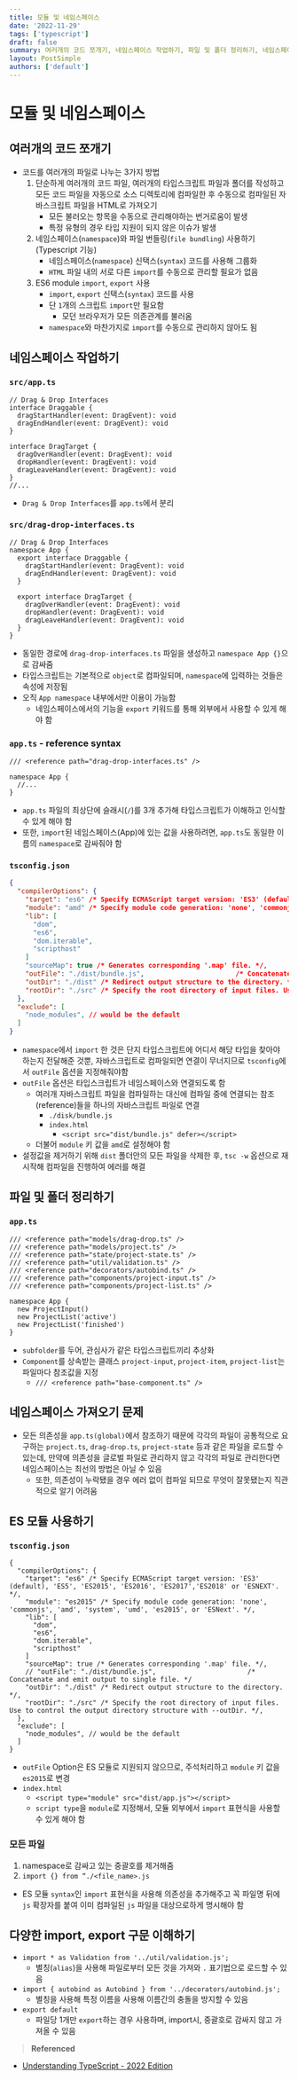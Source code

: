 ```yaml
---
title: 모듈 및 네임스페이스
date: '2022-11-29'
tags: ['typescript']
draft: false
summary: 여러개의 코드 쪼개기, 네임스페이스 작업하기, 파일 및 폴더 정리하기, 네임스페이스 가져오기 문제, ES 모듈 사용하기, 다양한 import, export 구문 이해하기
layout: PostSimple
authors: ['default']
---
```


# 모듈 및 네임스페이스

## 여러개의 코드 쪼개기

- 코드를 여러개의 파일로 나누는 3가지 방법
  1. 단순하게 여러개의 코드 파일, 여러개의 타입스크립트 파일과 폴더를 작성하고 모든 코드 파일을 자동으로 소스 디렉토리에 컴파일한 후 수동으로 컴파일된 자바스크립트 파일을 HTML로 가져오기
     - 모든 불러오는 항목을 수동으로 관리해야하는 번거로움이 발생
     - 특정 유형의 경우 타입 지원이 되지 않은 이슈가 발생
  2. 네임스페이스(`namespace`)와 파일 번들링(`file bundling`) 사용하기(Typescript 기능)
     - 네임스페이스(`namespace`) 신택스(`syntax`) 코드를 사용해 그룹화
     - `HTML` 파일 내의 서로 다른 `import`를 수동으로 관리할 필요가 없음
  3. ES6 module `import`, `export` 사용
     - `import`, `export` 신택스(`syntax`) 코드를 사용
     - 단 `1`개의 스크립트 `import`만 필요함
       - 모던 브라우저가 모든 의존관계를 불러옴
     - `namespace`와 마찬가지로 `import`를 수동으로 관리하지 않아도 됨

## 네임스페이스 작업하기

### `src/app.ts`

```tsx
// Drag & Drop Interfaces
interface Draggable {
  dragStartHandler(event: DragEvent): void
  dragEndHandler(event: DragEvent): void
}

interface DragTarget {
  dragOverHandler(event: DragEvent): void
  dropHandler(event: DragEvent): void
  dragLeaveHandler(event: DragEvent): void
}
//...
```

- `Drag & Drop Interfaces`를 `app.ts`에서 분리

### `src/drag-drop-interfaces.ts`

```tsx
// Drag & Drop Interfaces
namespace App {
  export interface Draggable {
    dragStartHandler(event: DragEvent): void
    dragEndHandler(event: DragEvent): void
  }

  export interface DragTarget {
    dragOverHandler(event: DragEvent): void
    dropHandler(event: DragEvent): void
    dragLeaveHandler(event: DragEvent): void
  }
}
```

- 동일한 경로에 `drag-drop-interfaces.ts` 파일을 생성하고 `namespace App {}`으로 감싸줌
- 타입스크립트는 기본적으로 `object`로 컴파일되며, `namespace`에 입력하는 것들은 속성에 저장됨
- 오직 `App namespace` 내부에서만 이용이 가능함
  - 네임스페이스에서의 기능을 `export` 키워드를 통해 외부에서 사용할 수 있게 해야 함

### `app.ts` - reference syntax

```tsx
/// <reference path="drag-drop-interfaces.ts" />

namespace App {
  //...
}
```

- `app.ts` 파일의 최상단에 슬래시(`/`)를 3개 추가해 타입스크립트가 이해하고 인식할 수 있게 해야 함
- 또한, `import`된 네임스페이스(App)에 있는 값을 사용하려면, `app.ts`도 동일한 이름의 `namespace`로 감싸줘야 함

### `tsconfig.json`

```json
{
  "compilerOptions": {
    "target": "es6" /* Specify ECMAScript target version: 'ES3' (default), 'ES5', 'ES2015', 'ES2016', 'ES2017','ES2018' or 'ESNEXT'. */,
    "module": "amd" /* Specify module code generation: 'none', 'commonjs', 'amd', 'system', 'umd', 'es2015', or 'ESNext'. */,
    "lib": [
      "dom",
      "es6",
      "dom.iterable",
      "scripthost"
    ]
    "sourceMap": true /* Generates corresponding '.map' file. */,
    "outFile": "./dist/bundle.js",                       /* Concatenate and emit output to single file. */
    "outDir": "./dist" /* Redirect output structure to the directory. */,
    "rootDir": "./src" /* Specify the root directory of input files. Use to control the output directory structure with --outDir. */,
  },
  "exclude": [
    "node_modules", // would be the default
  ]
}
```

- `namespace`에서 `import` 한 것은 단지 타입스크립트에 어디서 해당 타입을 찾아야 하는지 전달해준 것뿐, 자바스크립트로 컴파일되면 연결이 무너지므로 `tsconfig`에서 `outFile` 옵션을 지정해줘야함
- `outFile` 옵션은 타입스크립트가 네임스페이스와 연결되도록 함
  - 여러개 자바스크립트 파일을 컴파일하는 대신에 컴파일 중에 연결되는 참조(reference)들을 하나의 자바스크립트 파일로 연결
    - `./disk/bundle.js`
    - `index.html`
      - `<script src="dist/bundle.js" defer></script>`
  - 더불어 `module` 키 값을 `amd`로 설정해야 함
- 설정값을 제거하기 위해 `dist` 폴더안의 모든 파일을 삭제한 후, `tsc -w` 옵션으로 재시작해 컴파일을 진행하여 에러를 해결

## 파일 및 폴더 정리하기

### `app.ts`

```tsx
/// <reference path="models/drag-drop.ts" />
/// <reference path="models/project.ts" />
/// <reference path="state/project-state.ts" />
/// <reference path="util/validation.ts" />
/// <reference path="decorators/autobind.ts" />
/// <reference path="components/project-input.ts" />
/// <reference path="components/project-list.ts" />

namespace App {
  new ProjectInput()
  new ProjectList('active')
  new ProjectList('finished')
}
```

- `subfolder`를 두어, 관심사가 같은 타입스크립트끼리 추상화
- `Component`를 상속받는 클래스 `project-input`, `project-item`, `project-list`는 파일마다 참조값을 지정
  - `/// <reference path="base-component.ts" />`

## 네임스페이스 가져오기 문제

- 모든 의존성을 `app.ts(global)`에서 참조하기 때문에 각각의 파일이 공통적으로 요구하는 `project.ts`, `drag-drop.ts`, `project-state` 등과 같은 파일을 로드할 수 있는데, 만약에 의존성을 글로벌 파일로 관리하지 않고 각각의 파일로 관리한다면 네임스페이스는 최선의 방법은 아닐 수 있음
  - 또한, 의존성이 누락됐을 경우 에러 없이 컴파일 되므로 무엇이 잘못됐는지 직관적으로 알기 어려움

## ES 모듈 사용하기

### `tsconfig.json`

```tsx
{
  "compilerOptions": {
    "target": "es6" /* Specify ECMAScript target version: 'ES3' (default), 'ES5', 'ES2015', 'ES2016', 'ES2017','ES2018' or 'ESNEXT'. */,
    "module": "es2015" /* Specify module code generation: 'none', 'commonjs', 'amd', 'system', 'umd', 'es2015', or 'ESNext'. */,
    "lib": [
      "dom",
      "es6",
      "dom.iterable",
      "scripthost"
    ]
    "sourceMap": true /* Generates corresponding '.map' file. */,
    // "outFile": "./dist/bundle.js",                       /* Concatenate and emit output to single file. */
    "outDir": "./dist" /* Redirect output structure to the directory. */,
    "rootDir": "./src" /* Specify the root directory of input files. Use to control the output directory structure with --outDir. */,
  },
  "exclude": [
    "node_modules", // would be the default
  ]
}
```

- `outFile` Option은 ES 모듈로 지원되지 않으므로, 주석처리하고 `module` 키 값을 `es2015`로 변경
- `index.html`
  - `<script type="module" src="dist/app.js"></script>`
  - `script type`을 `module`로 지정해서, 모듈 외부에서 `import` 표현식을 사용할 수 있게 해야 함

### 모든 파일

1. namespace로 감싸고 있는 중괄호를 제거해줌
2. `import {} from “./<file_name>.js`

- ES 모듈 `syntax`인 `import` 표현식을 사용해 의존성을 추가해주고 꼭 파일명 뒤에 `js` 확장자를 붙여 이미 컴파일된 `js` 파일을 대상으로하게 명시해야 함

## 다양한 import, export 구문 이해하기

- `import * as Validation from '../util/validation.js';`
  - 별칭(`alias`)을 사용해 파일로부터 모든 것을 가져와 `.` 표기법으로 로드할 수 있음
- `import { autobind as Autobind } from '../decorators/autobind.js';`
  - 별칭을 사용해 특정 이름을 사용해 이름간의 충돌을 방지할 수 있음
- `export default`
  - 파일당 1개만 `export`하는 경우 사용하며, import시, 중괄호로 감싸지 않고 가져올 수 있음

> **Referenced**

- [Understanding TypeScript - 2022 Edition](https://www.udemy.com/course/understanding-typescript/)
